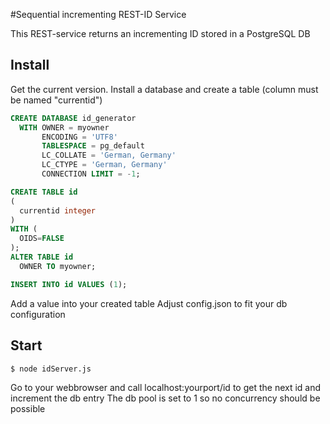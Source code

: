 #Sequential incrementing REST-ID Service

This REST-service returns an incrementing ID stored in a PostgreSQL DB

## Install

Get the current version.
Install a database and create a table (column must be named "currentid")

```sql
CREATE DATABASE id_generator
  WITH OWNER = myowner
       ENCODING = 'UTF8'
       TABLESPACE = pg_default
       LC_COLLATE = 'German, Germany'
       LC_CTYPE = 'German, Germany'
       CONNECTION LIMIT = -1;
```
```sql
CREATE TABLE id
(
  currentid integer
)
WITH (
  OIDS=FALSE
);
ALTER TABLE id
  OWNER TO myowner;
```
```sql
INSERT INTO id VALUES (1);
```

Add a value into your created table
Adjust config.json to fit your db configuration

## Start

```sh
$ node idServer.js
```

Go to your webbrowser and call localhost:yourport/id to get the next id and increment the db entry
The db pool is set to 1 so no concurrency should be possible